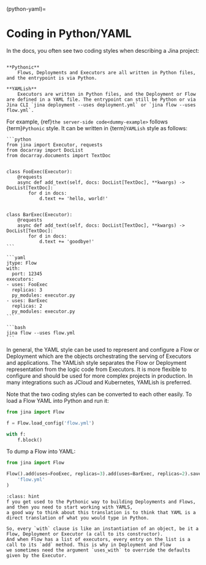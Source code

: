 (python-yaml)=
# Coding in Python/YAML

In the docs, you often see two coding styles when describing a Jina project: 

```{glossary}

**Pythonic**
    Flows, Deployments and Executors are all written in Python files, and the entrypoint is via Python.
    
**YAMLish**
    Executors are written in Python files, and the Deployment or Flow are defined in a YAML file. The entrypoint can still be Python or via Jina CLI `jina deployment --uses deployment.yml` or `jina flow --uses flow.yml`.
```

For example, {ref}`the server-side code<dummy-example>` follows {term}`Pythonic` style. It can be written in {term}`YAMLish` style as follows:

````{tab} executor.py
```python
from jina import Executor, requests
from docarray import DocList
from docarray.documents import TextDoc


class FooExec(Executor):
    @requests
    async def add_text(self, docs: DocList[TextDoc], **kwargs) -> DocList[TextDoc]:
        for d in docs:
            d.text += 'hello, world!'


class BarExec(Executor):
    @requests
    async def add_text(self, docs: DocList[TextDoc], **kwargs) -> DocList[TextDoc]:
        for d in docs:
            d.text += 'goodbye!'
```
````

````{tab} flow.yml
```yaml
jtype: Flow
with:
  port: 12345
executors:
- uses: FooExec
  replicas: 3
  py_modules: executor.py
- uses: BarExec
  replicas: 2
  py_modules: executor.py
```
````

````{tab} Entrypoint
```bash
jina flow --uses flow.yml
```
````

In general, the YAML style can be used to represent and configure a Flow or Deployment which are the objects orchestrating the serving of Executors and applications.
The YAMLish style separates the Flow or Deployment representation from the logic code from Executors.
It is more flexible to configure and should be used for more complex projects in production. In many integrations such as JCloud and Kubernetes, YAMLish is preferred. 


Note that the two coding styles can be converted to each other easily. To load a Flow YAML into Python and run it:

```python
from jina import Flow

f = Flow.load_config('flow.yml')

with f:
    f.block()
```

To dump a Flow into YAML:

```python
from jina import Flow

Flow().add(uses=FooExec, replicas=3).add(uses=BarExec, replicas=2).save_config(
    'flow.yml'
)
```

````{admonition} Hint: YAML and Python duality (with, add, uses_with)
:class: hint
f you get used to the Pythonic way to building Deployments and Flows, and then you need to start working with YAMLS, 
a good way to think about this translation is to think that YAML is a direct translation of what you would type in Python.

So, every `with` clause is like an instantiation of an object, be it a Flow, Deployment or Executor (a call to its constructor).
And when Flow has a list of executors, every entry on the list is a call to its `add` method. This is why in Deployment and Flow
we sometimes need the argument `uses_with` to override the defaults given by the Executor.
````

